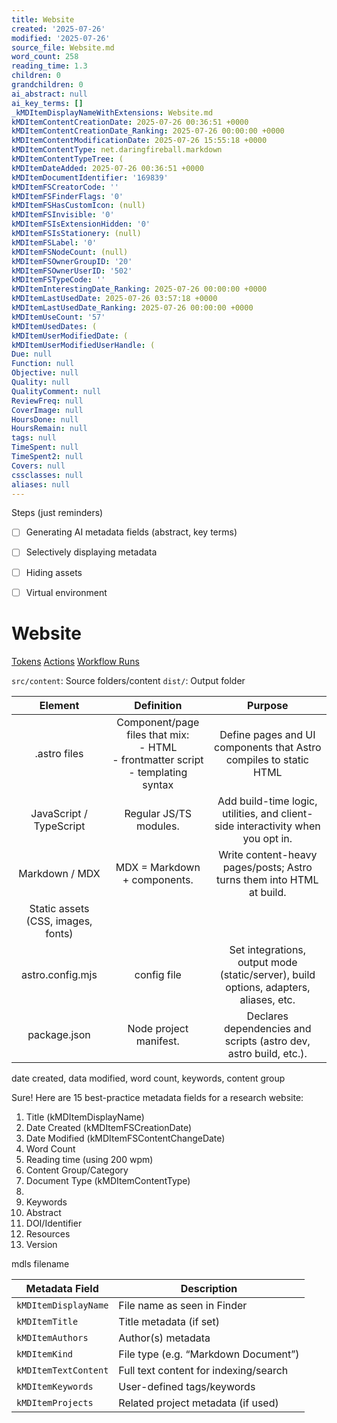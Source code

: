 ```yaml
---
title: Website
created: '2025-07-26'
modified: '2025-07-26'
source_file: Website.md
word_count: 258
reading_time: 1.3
children: 0
grandchildren: 0
ai_abstract: null
ai_key_terms: []
_kMDItemDisplayNameWithExtensions: Website.md
kMDItemContentCreationDate: 2025-07-26 00:36:51 +0000
kMDItemContentCreationDate_Ranking: 2025-07-26 00:00:00 +0000
kMDItemContentModificationDate: 2025-07-26 15:55:18 +0000
kMDItemContentType: net.daringfireball.markdown
kMDItemContentTypeTree: (
kMDItemDateAdded: 2025-07-26 00:36:51 +0000
kMDItemDocumentIdentifier: '169839'
kMDItemFSCreatorCode: ''
kMDItemFSFinderFlags: '0'
kMDItemFSHasCustomIcon: (null)
kMDItemFSInvisible: '0'
kMDItemFSIsExtensionHidden: '0'
kMDItemFSIsStationery: (null)
kMDItemFSLabel: '0'
kMDItemFSNodeCount: (null)
kMDItemFSOwnerGroupID: '20'
kMDItemFSOwnerUserID: '502'
kMDItemFSTypeCode: ''
kMDItemInterestingDate_Ranking: 2025-07-26 00:00:00 +0000
kMDItemLastUsedDate: 2025-07-26 03:57:18 +0000
kMDItemLastUsedDate_Ranking: 2025-07-26 00:00:00 +0000
kMDItemUseCount: '57'
kMDItemUsedDates: (
kMDItemUserModifiedDate: (
kMDItemUserModifiedUserHandle: (
Due: null
Function: null
Objective: null
Quality: null
QualityComment: null
ReviewFreq: null
CoverImage: null
HoursDone: null
HoursRemain: null
tags: null
TimeSpent: null
TimeSpent2: null
Covers: null
cssclasses: null
aliases: null
---
```



Steps (just reminders)
- [ ] Generating AI metadata fields (abstract, key terms)
- [ ] Selectively displaying metadata
- [ ] Hiding assets
- [ ] Virtual environment



# Website


[Tokens](https://github.com/settings/tokens)
[Actions](https://github.com/SamMusch/notes-vault/settings/secrets/actions)
[Workflow Runs](https://github.com/SamMusch/notes-vault/actions)


`src/content`: Source folders/content
`dist/`: Output folder

|            **Element**             |                                      **Definition**                                       |                                      **Purpose**                                      |
| :--------------------------------: | :---------------------------------------------------------------------------------------: | :-----------------------------------------------------------------------------------: |
|            .astro files            | Component/page files that mix: <br>- HTML<br>- frontmatter script <br>- templating syntax |           Define pages and UI components that Astro compiles to static HTML           |
|      JavaScript / TypeScript       |                                  Regular JS/TS modules.                                   |    Add build-time logic, utilities, and client-side interactivity when you opt in.    |
|           Markdown / MDX           |                               MDX = Markdown + components.                                |         Write content-heavy pages/posts; Astro turns them into HTML at build.         |
| Static assets (CSS, images, fonts) |                                                                                           |                                                                                       |
|          astro.config.mjs          |                                        config file                                        | Set integrations, output mode (static/server), build options, adapters, aliases, etc. |
|            package.json            |                                  Node project manifest.                                   |           Declares dependencies and scripts (astro dev, astro build, etc.).           |





date created, data modified, word count, keywords, content group



Sure! Here are 15 best-practice metadata fields for a research website:
1. Title (kMDItemDisplayName)
2. Date Created (kMDItemFSCreationDate)
3. Date Modified (kMDItemFSContentChangeDate)
4. Word Count
5. Reading time (using 200 wpm)
6. Content Group/Category
7. Document Type (kMDItemContentType)
8. 
9. Keywords
10. Abstract
11. DOI/Identifier
12. Resources
13. Version


mdls filename

| Metadata Field       | Description                           |
| -------------------- | ------------------------------------- |
| `kMDItemDisplayName` | File name as seen in Finder           |
| `kMDItemTitle`       | Title metadata (if set)               |
| `kMDItemAuthors`     | Author(s) metadata                    |
| `kMDItemKind`        | File type (e.g. “Markdown Document”)  |
| `kMDItemTextContent` | Full text content for indexing/search |
| `kMDItemKeywords`    | User-defined tags/keywords            |
| `kMDItemProjects`    | Related project metadata (if used)    |
